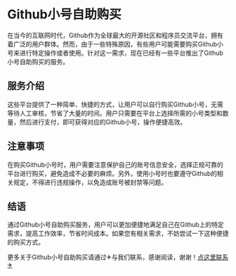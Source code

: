 # Github小号自助购买

在当今的互联网时代，Github作为全球最大的开源社区和程序员交流平台，拥有着广泛的用户群体。然而，由于一些特殊原因，有些用户可能需要购买Github小号来进行特定操作或者使用。针对这一需求，现在已经有一些平台推出了Github小号自助购买的服务。

## 服务介绍

这些平台提供了一种简单、快捷的方式，让用户可以自行购买Github小号，无需等待人工审核，节省了大量的时间。用户只需要在平台上选择所需的小号类型和数量，然后进行支付，即可获得对应的Github小号，操作便捷高效。

## 注意事项

在购买Github小号时，用户需要注意保护自己的账号信息安全，选择正规可靠的平台进行购买，避免造成不必要的麻烦。另外，使用小号时也要遵守Github的相关规定，不得进行违规操作，以免造成账号被封禁等问题。

## 结语

通过Github小号自助购买服务，用户可以更加便捷地满足自己在Github上的特定需求，提高工作效率，节省时间成本。如果您有相关需求，不妨尝试一下这种便捷的购买方式。

更多关于Github小号自助购买请通过✈与我们联系，感谢阅读，谢谢！[点这里联系✈](https://abc.k02.cc)